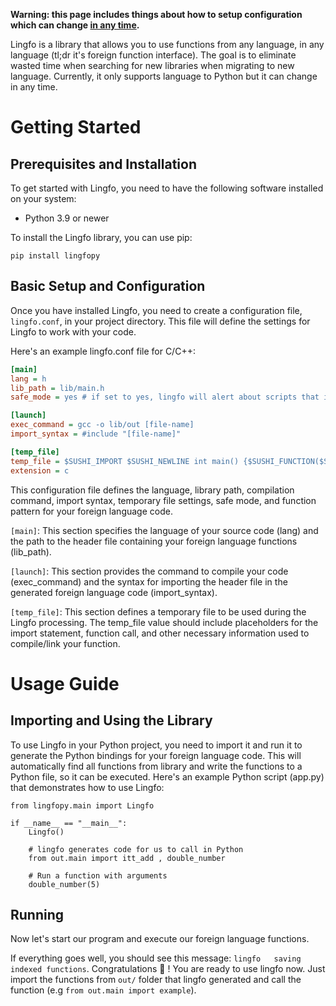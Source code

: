 **Warning: this page includes things about how to setup configuration which can change [in any time](https://github.com/dev-lingfo/lingfo/issues/22).**

Lingfo is a library that allows you to use functions from any language, in any language (tl;dr it's foreign function interface). The goal is to eliminate wasted time when searching for new libraries when migrating to new language. Currently, it only supports language to Python but it can change in any time.

# Getting Started

## Prerequisites and Installation

To get started with Lingfo, you need to have the following software installed on your system:

-   Python 3.9 or newer

To install the Lingfo library, you can use pip:

`pip install lingfopy`

## Basic Setup and Configuration

Once you have installed Lingfo, you need to create a configuration file, `lingfo.conf`, in your project directory. This file will define the settings for Lingfo to work with your code.

Here's an example lingfo.conf file for C/C++:

```ini
[main]
lang = h
lib_path = lib/main.h
safe_mode = yes # if set to yes, lingfo will alert about scripts that it will run

[launch]
exec_command = gcc -o lib/out [file-name]
import_syntax = #include "[file-name]"

[temp_file]
temp_file = $SUSHI_IMPORT $SUSHI_NEWLINE int main() {$SUSHI_FUNCTION($SUSHI_ARGS)$SUSHI_SEMICOLON}
extension = c
```

This configuration file defines the language, library path, compilation command, import syntax, temporary file settings, safe mode, and function pattern for your foreign language code.

`[main]`: This section specifies the language of your source code (lang) and the path to the header file containing your foreign language functions (lib_path).

`[launch]`: This section provides the command to compile your code (exec_command) and the syntax for importing the header file in the generated foreign language code (import_syntax).

`[temp_file]`: This section defines a temporary file to be used during the Lingfo processing. The temp_file value should include placeholders for the import statement, function call, and other necessary information used to compile/link your function.

# Usage Guide

## Importing and Using the Library

To use Lingfo in your Python project, you need to import it and run it to generate the Python bindings for your foreign language code. This will automatically find all functions from library and write the functions to a Python file, so it can be executed.
Here's an example Python script (app.py) that demonstrates how to use Lingfo:

```
from lingfopy.main import Lingfo

if __name__ == "__main__":
    Lingfo()

    # lingfo generates code for us to call in Python
    from out.main import itt_add , double_number

    # Run a function with arguments
    double_number(5)
```

## Running

Now let's start our program and execute our foreign language functions.

If everything goes well, you should see this message: `lingfo   saving indexed functions`.
Congratulations 🎉 ! You are ready to use lingfo now. Just import the functions from `out/` folder that lingfo generated and call the function (e.g `from out.main import example`).
